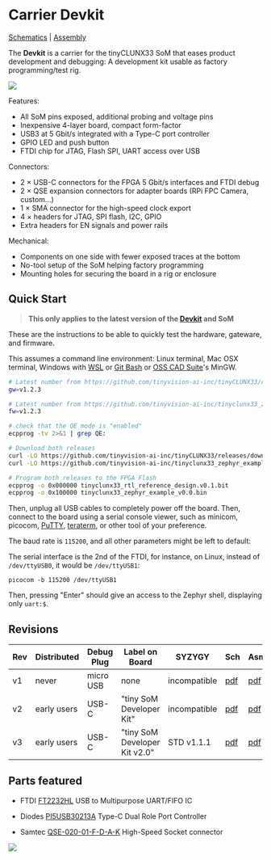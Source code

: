 # Carrier Devkit

[Schematics](NXU_devkit_v2.0_Schematic.pdf) |
[Assembly](NXU_devkit_v2.0_Assembly.pdf)

The **Devkit** is a carrier for the tinyCLUNX33 SoM that eases product
development and debugging:
A development kit usable as factory programming/test rig.

![](images/carrier_devkit.png)

Features:
- All SoM pins exposed, additional probing and voltage pins
- Inexpensive 4-layer board, compact form-factor
- USB3 at 5 Gbit/s integrated with a Type-C port controller
- GPIO LED and push button
- FTDI chip for JTAG, Flash SPI, UART access over USB

Connectors:
- 2 × USB-C connectors for the FPGA 5 Gbit/s interfaces and FTDI debug
- 2 × QSE expansion connectors for adapter boards (RPi FPC Camera, custom...)
- 1 × SMA connector for the high-speed clock export
- 4 × headers for JTAG, SPI flash, I2C, GPIO
- Extra headers for EN signals and power rails

Mechanical:
- Components on one side with fewer exposed traces at the bottom
- No-tool setup of the SoM helping factory programming
- Mounting holes for securing the board in a rig or enclosure


## Quick Start

> **This only applies to the latest version of the [Devkit](carrier_devkit.md) and SoM**

These are the instructions to be able to quickly test the
hardware, gateware, and firmware.

This assumes a command line environment:
Linux terminal, Mac OSX terminal, Windows with
[WSL](https://learn.microsoft.com/en-us/windows/wsl/install) or
[Git Bash](https://git-scm.com/download/win) or
[OSS CAD Suite](https://github.com/YosysHQ/oss-cad-suite-build)'s MinGW.

```bash
# Latest number from https://github.com/tinyvision-ai-inc/tinyCLUNX33/releases
gw=v1.2.3

# Latest number from https://github.com/tinyvision-ai-inc/tinyclunx33_zephyr_example/releases
fw=v1.2.3

# check that the QE mode is "enabled"
ecpprog -tv 2>&1 | grep QE:

# Download both releases
curl -LO https://github.com/tinyvision-ai-inc/tinyCLUNX33/releases/download/$gw/tinyclunx33_rtl_reference_design.$gw.bit
curl -LO https://github.com/tinyvision-ai-inc/tinyclunx33_zephyr_example/releases/download/v0.0/tinyclunx33_zephyr_example_v0.0.bin

# Program both releases to the FPGA Flash
ecpprog -o 0x000000 tinyclunx33_rtl_reference_design.v0.1.bit
ecpprog -o 0x100000 tinyclunx33_zephyr_example_v0.0.bin
```

Then, unplug all USB cables to completely power off the board.
Then, connect to the board using a serial console viewer, such as minicom, picocom,
[PuTTY](https://www.chiark.greenend.org.uk/~sgtatham/putty/latest.html),
[teraterm](https://sourceforge.net/projects/tera-term/),
or other tool of your preference.

The baud rate is `115200`, and all other parameters might be left to default:

The serial interface is the 2nd of the FTDI, for instance, on Linux, instead of `/dev/ttyUSB0`, it would be `/dev/ttyUSB1`:

```
picocom -b 115200 /dev/ttyUSB1
```

Then, pressing "Enter" should give an access to the Zephyr shell, displaying only `uart:$`.


## Revisions

| Rev | Distributed  | Debug Plug | Label on Board                | SYZYGY        | Sch       | Asm       |
|-----|--------------|------------|-------------------------------|---------------|-----------|-----------|
| v1  | never        | micro USB  | none                          | incompatible  | [pdf][s1] | [pdf][a1] |
| v2  | early users  | USB-C      | "tiny SoM Developer Kit"      | incompatible  | [pdf][s2] | [pdf][a2] |
| v3  | early users  | USB-C      | "tiny SoM Developer Kit v2.0" | STD v1.1.1    | [pdf][s3] | [pdf][a3] |

[s1]: NXU_devkit_v1.0_Schematic.pdf
[a1]: NXU_devkit_v1.0_Assembly.pdf
[s2]: NXU_devkit_v2.0_Schematic.pdf
[a2]: NXU_devkit_v2.0_Assembly.pdf
[s3]: NXU_devkit_v3.0_Schematic.pdf
[a3]: NXU_devkit_v3.0_Assembly.pdf


## Parts featured

- FTDI
  [FT2232HL](https://ftdichip.com/wp-content/uploads/2020/07/DS_FT2232H.pdf)
  USB to Multipurpose UART/FIFO IC

- Diodes
  [PI5USB30213A](https://www.diodes.com/assets/Databriefs/PI5USB30213A-Product-Brief.pdf)
  Type-C Dual Role Port Controller

- Samtec
  [QSE-020-01-F-D-A-K](https://suddendocs.samtec.com/productspecs/qse-qte.pdf)
  High-Speed Socket connector
  
![](images/carrier_devkit_schematic.png)
